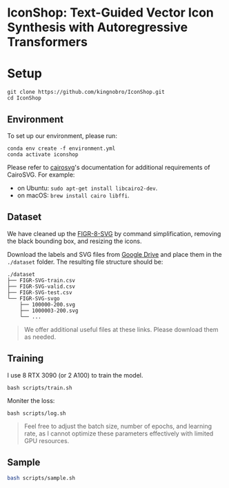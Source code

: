 # IconShop: Text-Guided Vector Icon Synthesis with Autoregressive Transformers

# Setup
```
git clone https://github.com/kingnobro/IconShop.git
cd IconShop
```

## Environment
To set up our environment, please run:
```
conda env create -f environment.yml
conda activate iconshop
```
Please refer to [cairosvg](https://cairosvg.org/documentation/#installation)'s documentation for additional requirements of CairoSVG. For example:
- on Ubuntu: `sudo apt-get install libcairo2-dev`.
- on macOS: `brew install cairo libffi`.

## Dataset
We have cleaned up the [FIGR-8-SVG](https://github.com/marcdemers/FIGR-8-SVG) by command simplification, removing the black bounding box, and resizing the icons.

Download the labels and SVG files from [Google Drive](https://drive.google.com/drive/folders/1dXdrBqJDmEn8K8TeY2w3mvEtADZipPOc?usp=drive_link) and place them in the `./dataset` folder. The resulting file structure should be:
```
./dataset
├── FIGR-SVG-train.csv
├── FIGR-SVG-valid.csv
├── FIGR-SVG-test.csv
└── FIGR-SVG-svgo
    ├── 100000-200.svg
    ├── 1000003-200.svg
    └── ...
```

> We offer additional useful files at these links. Please download them as needed.

## Training
I use 8 RTX 3090 (or 2 A100) to train the model.
```
bash scripts/train.sh
```

Moniter the loss:
```
bash scripts/log.sh
```

> Feel free to adjust the batch size, number of epochs, and learning rate, as I cannot optimize these parameters effectively with limited GPU resources.

## Sample
```bash
bash scripts/sample.sh
```
